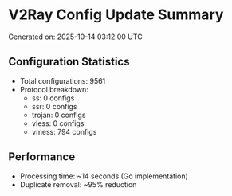 # V2Ray Config Update Summary
Generated on: 2025-10-14 03:12:00 UTC

## Configuration Statistics
- Total configurations: 9561
- Protocol breakdown:
  - ss: 0 configs
  - ssr: 0 configs
  - trojan: 0 configs
  - vless: 0 configs
  - vmess: 794 configs

## Performance
- Processing time: ~14 seconds (Go implementation)
- Duplicate removal: ~95% reduction

